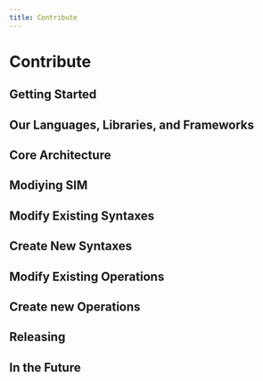 ```yaml
---
title: Contribute
---
```


Contribute
==========

Getting Started 
---------------
<!-- repos w/ organization, branching strategies; build; run; automated tests; bug-tracking -->

Our Languages, Libraries, and Frameworks
---------------

Core Architecture 
---------------
<!-- overview of Django, RapidSMS, SIM; class-level implementation with UML class/sequence diagrams; assumptions/requirements for syntax and I/O -->

Modiying SIM 
---------------
<!-- How, if at all, do these modifications make it back into our repos? -->

Modify Existing Syntaxes 
---------------
<!-- remove; rename arguments -->

Create New Syntaxes
---------------

Modify Existing Operations
---------------

Create new Operations
---------------

Releasing 
---------------
<!-- Code and docs -->

In the Future 
---------------
<!-- Unimplemented; Half-assed; Next priorities -->
